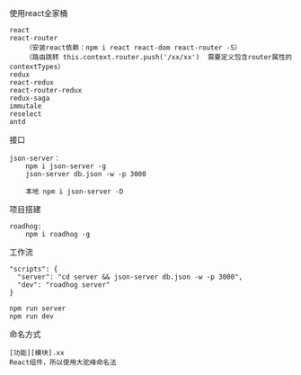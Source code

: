 使用react全家桶

    react
    react-router
        （安装react依赖：npm i react react-dom react-router -S）
        （路由跳转 this.context.router.push('/xx/xx')  需要定义包含router属性的contextTypes）
    redux
    react-redux
    react-router-redux
    redux-saga
    immutale
    reselect
    antd

接口

    json-server：
        npm i json-server -g
        json-server db.json -w -p 3000
        
        本地 npm i json-server -D
        

项目搭建

    roadhog:
        npm i roadhog -g

工作流

    "scripts": {
      "server": "cd server && json-server db.json -w -p 3000",
      "dev": "roadhog server"
    }

    npm run server
    npm run dev

命名方式

    [功能][模块].xx
    React组件，所以使用大驼峰命名法
